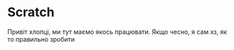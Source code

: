 # Scratch
Привіт хлопці, ми тут маємо якось працювати.
Якщо чесно, я сам хз, як то правильно зробити
